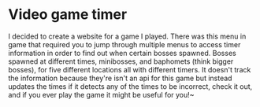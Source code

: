 # Video game timer

I decided to create a website for a game I played. There was this menu in game that required you to jump through multiple menus to access timer information in order to find out when certain bosses spawned.
Bosses spawned at different times, minibosses, and baphomets (think bigger bosses), for five different locations all with different timers. 
It doesn't track the information because they're isn't an api for this game but instead updates the times if it detects any of the times to be incorrect, check it out, and if you ever play the game it might be useful for you!~
